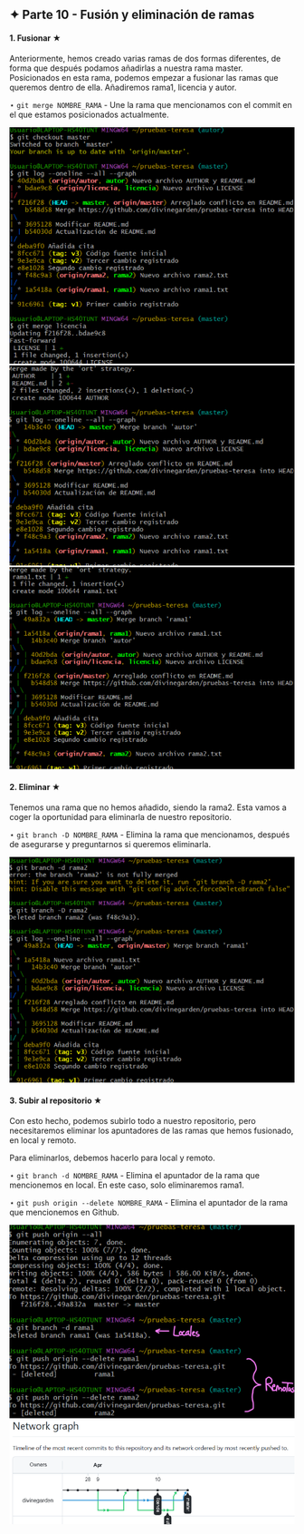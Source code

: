 ## ✦ Parte 10 - Fusión y eliminación de ramas
#### 1. Fusionar ★
Anteriormente, hemos creado varias ramas de dos formas diferentes, de forma que después podamos añadirlas a nuestra rama master. Posicionados en esta rama, podemos empezar a fusionar las ramas que queremos dentro de ella. Añadiremos rama1, licencia y autor.

⋆ ```git merge NOMBRE_RAMA``` - Une la rama que mencionamos con el commit en el que estamos posicionados actualmente.

![imagen1](https://github.com/divinegarden/pruebas-teresa/blob/master/apuntes/imagenesProyecto/p10/1.png)
![imagen2](https://github.com/divinegarden/pruebas-teresa/blob/master/apuntes/imagenesProyecto/p10/2.png)
![imagen3](https://github.com/divinegarden/pruebas-teresa/blob/master/apuntes/imagenesProyecto/p10/3.png)

#### 2. Eliminar ★
Tenemos una rama que no hemos añadido, siendo la rama2. Esta vamos a coger la oportunidad para eliminarla de nuestro repositorio.

⋆ ```git branch -D NOMBRE_RAMA``` - Elimina la rama que mencionamos, después de asegurarse y preguntarnos si queremos eliminarla.

![imagen5](https://github.com/divinegarden/pruebas-teresa/blob/master/apuntes/imagenesProyecto/p10/5.png)

#### 3. Subir al repositorio ★
Con esto hecho, podemos subirlo todo a nuestro repositorio, pero necesitaremos eliminar los apuntadores de las ramas que hemos fusionado, en local y remoto.

Para eliminarlos, debemos hacerlo para local y remoto.

⋆ ```git branch -d NOMBRE_RAMA``` - Elimina el apuntador de la rama que mencionemos en local. En este caso, solo eliminaremos rama1.

⋆ ```git push origin --delete NOMBRE_RAMA``` - Elimina el apuntador de la rama que mencionemos en Github.

![imagen4](https://github.com/divinegarden/pruebas-teresa/blob/master/apuntes/imagenesProyecto/p10/4.png)
